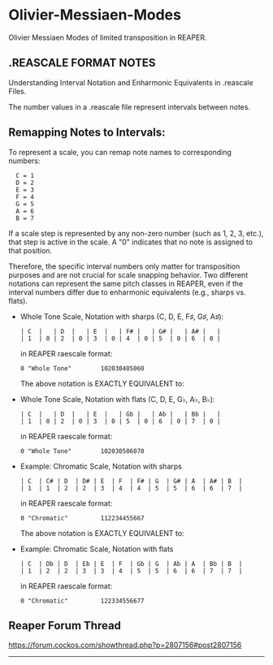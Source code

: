 # Olivier-Messiaen-Modes
Olivier Messiaen Modes of limited transposition in REAPER.

## .REASCALE FORMAT NOTES
Understanding Interval Notation and Enharmonic Equivalents in .reascale Files.

The number values in a .reascale file represent intervals between notes.
 
## Remapping Notes to Intervals:
To represent a scale, you can remap note names to corresponding numbers:
```
  C = 1
  D = 2
  E = 3
  F = 4
  G = 5
  A = 6
  B = 7
```
If a scale step is represented by any non-zero number (such as 1, 2, 3, etc.),
that step is active in the scale. A "0" indicates that no note is assigned to that position.

Therefore, the specific interval numbers only matter for transposition purposes and are not
crucial for scale snapping behavior. Two different notations can represent the same pitch
classes in REAPER, even if the interval numbers differ due to enharmonic equivalents
(e.g., sharps vs. flats).

- Whole Tone Scale, Notation with sharps (C, D, E, F♯, G♯, A♯):
  ```
  | C  |   | D  |   | E  |   | F# |   | G# |   | A# |   |
  | 1  | 0 | 2  | 0 | 3  | 0 | 4  | 0 | 5  | 0 | 6  | 0 |
  ```
  in REAPER raescale format:
  ```
  0 "Whole Tone"        102030405060 
  ```
  The above notation is EXACTLY EQUIVALENT to:

- Whole Tone Scale, Notation with flats (C, D, E, G♭, A♭, B♭):
  ```
  | C  |   | D  |   | E  |   | Gb |   | Ab |   | Bb |   | 
  | 1  | 0 | 2  | 0 | 3  | 0 | 5  | 0 | 6  | 0 | 7  | 0 |
  ```
  in REAPER raescale format:
  ```
  0 "Whole Tone"        102030506070 
  ```

- Example: Chromatic Scale, Notation with sharps
  ```
  | C  | C# | D  | D# | E  | F  | F# | G  | G# | A  | A# | B  | 
  | 1  | 1  | 2  | 2  | 3  | 4  | 4  | 5  | 5  | 6  | 6  | 7  |
  ```
  in REAPER raescale format:
  ```
  0 "Chromatic"         112234455667 
  ```
  The above notation is EXACTLY EQUIVALENT to:

- Example: Chromatic Scale, Notation with flats
  ```
  | C  | Db | D  | Eb | E  | F  | Gb | G  | Ab | A  | Bb | B  | 
  | 1  | 2  | 2  | 3  | 3  | 4  | 5  | 5  | 6  | 6  | 7  | 7  |
  ```
  in REAPER raescale format:
  ```
  0 "Chromatic"         122334556677 
  ```

## Reaper Forum Thread
https://forum.cockos.com/showthread.php?p=2807156#post2807156

---
